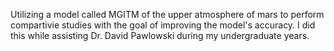 Utilizing a model called MGITM of the upper atmosphere of mars to perform compartivie studies with the goal of improving the model's accuracy. I did this while assisting Dr. David 
Pawlowski during my undergraduate years.
